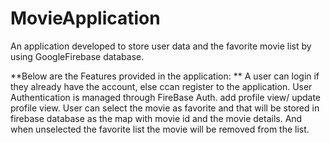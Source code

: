 # MovieApplication
An application developed to store user data and the favorite movie list by using GoogleFirebase database.

**Below are the Features provided in the application: **
A user can login if they already have the account, else ccan register to the application.
User Authentication is managed through FireBase Auth.
add profile view/ update profile view.
User can select the movie as favorite and that will be stored in firebase database as the map with movie id and the movie details.
And when unselected the favorite list the movie will be removed from the list.

